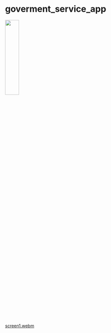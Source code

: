 # goverment_service_app

<img src ="https://github.com/user-attachments/assets/e88b266e-a6e7-4252-a093-42fec8043784" height = 25% width = 30%>

[screen1.webm](https://github.com/user-attachments/assets/55b52a40-716d-4c94-b754-fdf25c40333a)


